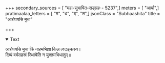 +++
secondary_sources = [ "महा-सुभाषित-सङ्ग्रहः - 5237",]
meters = [ "आर्या",]
pratimaalaa_letters = [ "म", "ध", "द", "त",]
jsonClass = "Subhaashita"
title = "आरोपयसि मुधा"

+++

<details open><summary>Text</summary>

आरोपयसि मुधा किं नाहमभिज्ञा किल त्वदङ्कस्य।  
दिव्यं वर्षसहस्रं स्थित्वेति न युक्तमभिधातुम्॥
</details>
